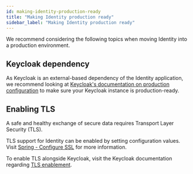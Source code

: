 ```yaml
---
id: making-identity-production-ready
title: "Making Identity production ready"
sidebar_label: "Making Identity production ready"
---
```


We recommend considering the following topics when moving Identity into a production environment.

## Keycloak dependency

As Keycloak is an external-based dependency of the Identity application, we recommend looking at
[Keycloak's documentation on production configuration](https://www.keycloak.org/server/configuration-production) to
make sure your Keycloak instance is production-ready.

## Enabling TLS

A safe and healthy exchange of secure data requires Transport Layer Security (TLS).

TLS support for Identity can be enabled by setting configuration values.
Visit [Spring - Configure SSL](https://docs.spring.io/spring-boot/docs/current/reference/html/howto.html#howto.webserver.configure-ssl)
for more information.

To enable TLS alongside Keycloak, visit the Keycloak documentation regarding [TLS enablement](https://www.keycloak.org/server/enabletls).
